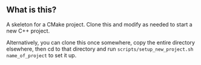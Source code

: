 ## What is this?

A skeleton for a CMake project.
Clone this and modify as needed to start a new C++ project.

Alternatively, you can clone this once somewhere,
copy the entire directory elsewhere, then cd to that directory
and run `scripts/setup_new_project.sh name_of_project` to set it up.

